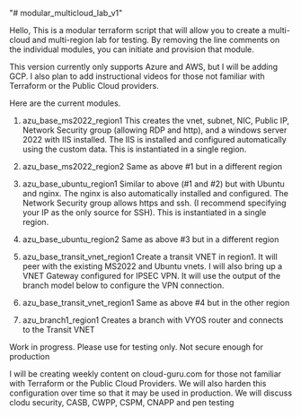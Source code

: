 "# modular_multicloud_lab_v1"

Hello, This is a modular terraform script that will allow you to create a multi-cloud and multi-region lab for testing. By removing the line comments on the individual modules, you can initiate and provision that module.

This version currently only supports Azure and AWS, but I will be adding GCP.  I also plan to add instructional videos for those not familiar with Terraform or the Public Cloud providers.

Here are the current modules.

1) azu_base_ms2022_region1
    This creates the vnet, subnet, NIC, Public IP, Network Security group (allowing RDP and http), and a windows server 2022 with IIS installed.  The IIS is installed and configured automatically using the custom data.  This is instantiated in a single region.

2) azu_base_ms2022_region2
    Same as above #1 but in a different region

3) azu_base_ubuntu_region1
    Similar to above (#1 and #2) but with Ubuntu and nginx.  The nginx is also automatically installed and configured.  The Network Security group allows https and ssh.  (I recommend specifying your IP as the only source for SSH).  This is instantiated in a single region.

3)  azu_base_ubuntu_region2
    Same as above #3 but in a different region

4) azu_base_transit_vnet_region1
   Create a transit VNET in region1.  It will peer with the existing MS2022 and Ubuntu vnets.  I will also bring up a VNET Gateway configured for IPSEC VPN.  It will use the output of the branch model below to configure the VPN connection.

5) azu_base_transit_vnet_region1
   Same as above #4 but in the other region

5) azu_branch1_region1
   Creates a branch with VYOS router and connects to the Transit VNET 

Work in progress.  Please use for testing only.  Not secure enough for production

I will be creating weekly content on cloud-guru.com for those not familiar with Terraform or the Public Cloud Providers.  We will also harden this configuration over time so that it may be used in production.  We will discuss clodu security, CASB, CWPP, CSPM, CNAPP and pen testing   
